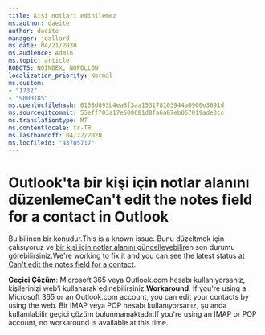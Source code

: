 ```yaml
---
title: Kişi notları edinilemez
ms.author: daeite
author: daeite
manager: joallard
ms.date: 04/21/2020
ms.audience: Admin
ms.topic: article
ROBOTS: NOINDEX, NOFOLLOW
localization_priority: Normal
ms.custom:
- "1732"
- "9000185"
ms.openlocfilehash: 0158d093b4ea8f3aa153178103944a0900e3691d
ms.sourcegitcommit: 55eff703a17e500681d8fa6a87eb067019ade3cc
ms.translationtype: MT
ms.contentlocale: tr-TR
ms.lasthandoff: 04/22/2020
ms.locfileid: "43705717"
---
```

# <a name="cant-edit-the-notes-field-for-a-contact-in-outlook"></a><span data-ttu-id="677bf-102">Outlook'ta bir kişi için notlar alanını düzenleme</span><span class="sxs-lookup"><span data-stu-id="677bf-102">Can't edit the notes field for a contact in Outlook</span></span>

<span data-ttu-id="677bf-103">Bu bilinen bir konudur.</span><span class="sxs-lookup"><span data-stu-id="677bf-103">This is a known issue.</span></span> <span data-ttu-id="677bf-104">Bunu düzeltmek için çalışıyoruz ve [bir kişi için notlar alanını güncelleyebilir](https://support.office.com/article/fb8394ce-04ce-48b5-bae4-be46f77f10fe)en son durumu görebilirsiniz.</span><span class="sxs-lookup"><span data-stu-id="677bf-104">We're working to fix it and you can see the latest status at [Can't edit the notes field for a contact](https://support.office.com/article/fb8394ce-04ce-48b5-bae4-be46f77f10fe).</span></span>

<span data-ttu-id="677bf-105">**Geçici Çözüm**: Microsoft 365 veya Outlook.com hesabı kullanıyorsanız, kişilerinizi web'i kullanarak edinebilirsiniz.</span><span class="sxs-lookup"><span data-stu-id="677bf-105">**Workaround**: If you're using a Microsoft 365 or an Outlook.com account, you can edit your contacts by using the web.</span></span> <span data-ttu-id="677bf-106">Bir IMAP veya POP hesabı kullanıyorsanız, şu anda kullanılabilir geçici çözüm bulunmamaktadır.</span><span class="sxs-lookup"><span data-stu-id="677bf-106">If you're using an IMAP or POP account, no workaround is available at this time.</span></span>
